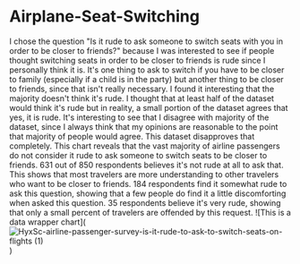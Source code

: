 # Airplane-Seat-Switching

I chose the question "Is it rude to ask someone to switch seats with you in order to be closer to friends?" because I was interested to see if people thought switching seats in order to be closer to friends is rude since I personally think it is. It's one thing to ask to switch if you have to be closer to family (especially if a child is in the party) but another thing to be closer to friends, since that isn't really necessary. I found it interesting that the majority doesn't think it's rude. I thought that at least half of the dataset would think it's rude but in reality, a small portion of the dataset agrees that yes, it is rude. It's interesting to see that I disagree with majority of the dataset, since I always think that my opinions are reasonable to the point that majority of people would agree. This dataset disapproves that completely. 
This chart reveals that the vast majority of airline passengers do not consider it rude to ask someone to switch seats to be closer to friends. 631 out of 850 respondents believes it's not rude at all to ask that. This shows that most travelers are more understanding to other travelers who want to be closer to friends. 184 respondents find it somewhat rude to ask this question, showing that a few people do find it a little discomforting when asked this question. 35 respondents believe it's very rude, showing that only a small percent of travelers are offended by this request. 
![This is a data wrapper chart](![HyxSc-airline-passenger-survey-is-it-rude-to-ask-to-switch-seats-on-flights (1)](https://github.com/user-attachments/assets/eb1d5d3b-5737-4bc4-a376-476b04b084f2)) 
